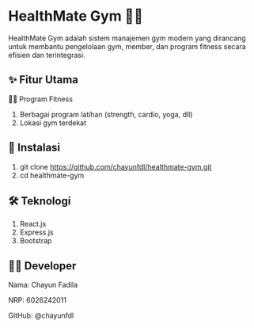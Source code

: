# HealthMate Gym 🏋️‍♂️
HealthMate Gym adalah sistem manajemen gym modern yang dirancang untuk membantu pengelolaan gym, member, dan program fitness secara efisien dan terintegrasi.
## ✨ Fitur Utama
🏃‍♂️ Program Fitness
1. Berbagai program latihan (strength, cardio, yoga, dll)
2. Lokasi gym terdekat
## 🚀 Instalasi
1. git clone https://github.com/chayunfdl/healthmate-gym.git
2. cd healthmate-gym
## 🛠️ Teknologi
1. React.js
2. Express.js
3. Bootstrap
## 👨‍💻 Developer
Nama: Chayun Fadila

NRP: 6026242011

GitHub: @chayunfdl
